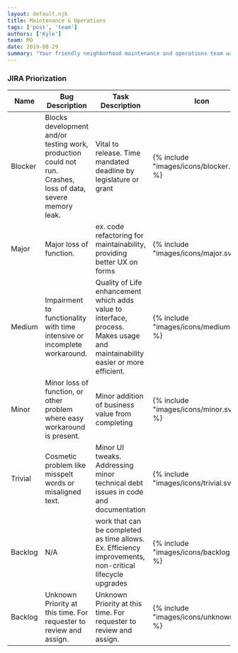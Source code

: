 ```yaml
---
layout: default.njk
title: Maintenance & Operations
tags: ['post', 'team']
authors: ['Kyle']
team: MO
date: 2019-08-29
summary: "Your friendly neighborhood maintenance and operations team wants to help deliver IT solutions to real world problems"
---
```



### JIRA Priorization

| Name    | Bug Description                                                                                              | Task Description                                                                                                               | Icon                                     |  Color                                              |
|---------|--------------------------------------------------------------------------------------------------------------|--------------------------------------------------------------------------------------------------------------------------------|------------------------------------------|-----------------------------------------------------|
| Blocker | Blocks development and/or testing work, production could not run. Crashes, loss of data, severe memory leak. | Vital to release.  Time mandated deadline by legislature or grant                                                              | {% include "images/icons/blocker.svg" %} | <div style="background:#990000" class="fill"></div> |
| Major   | Major loss of function.                                                                                      | ex. code refactoring for maintainability, providing better UX on forms                                                         | {% include "images/icons/major.svg" %}   | <div style="background:#cc0000" class="fill"></div> |
| Medium  | Impairment to functionality with time intensive or incomplete workaround.                                    | Quality of Life enhancement which adds value to interface, process.  Makes usage and maintainability easier or more efficient. | {% include "images/icons/medium.svg" %}  | <div style="background:#FFAB00" class="fill"></div> |
| Minor   | Minor loss of function, or other problem where easy workaround is present.                                   | Minor addition of business value from completing                                                                               | {% include "images/icons/minor.svg" %}   | <div style="background:#339900" class="fill"></div> |
| Trivial | Cosmetic problem like misspelt words or misaligned text.                                                     | Minor UI tweaks. Addressing minor technical debt issues in code and documentation                                              | {% include "images/icons/trivial.svg" %} | <div style="background:#006600" class="fill"></div> |
| Backlog | N/A                                                                                                 | work that can be completed as time allows. Ex. Efficiency improvements, non-critical lifecycle upgrades                        | {% include "images/icons/backlog.svg" %} | <div style="background:#131372" class="fill"></div> |
| Backlog | Unknown Priority at this time. For requester to review and assign.                                           | Unknown Priority at this time. For requester to review and assign.                                                             | {% include "images/icons/unknown.svg" %} | <div style="background:#B0BAC5" class="fill"></div> |

